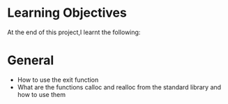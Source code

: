 # Learning Objectives
At the end of this project,I learnt the following:

# General
- How to use the exit function
- What are the functions calloc and realloc from the standard library and how to use them
